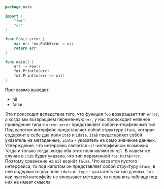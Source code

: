```go
package main
 
import (
    "fmt"
    "os"
)
 
func Foo() error {
    var err *os.PathError = nil
    return err
}
 
func main() {
    err := Foo()
    fmt.Println(err)
    fmt.Println(err == nil)
}

```
Программа выведет
- nil
- false

Это происходит вследствие того, что функция `foo` возвращает тип `error`, а когда мы возвращаем переменную `err`, у нас происходит неявное приведение типа к `error`. `error` представляет собой интерфейсный тип.
Под капотом интерфейс представляет собой структуру `iface`, которая содержит в себе два поля `itab` и `idata`. `itab` представляет собой указатель на метаданные, `idata` - указатель на само значение данных. 
Утверждение, что интерфейс является `nil`-интерфейсом возможно тогда и только тогда, когда оба этих поля являются `nil`. В нашем же случае в `itab` будет указано, что тип переменной `*os.PathError`. Поэтому сравнение на `nil` вернёт `false`.
Что касается пустого интерфейса, то под капотом он представляет собой структуру `eface`, в ней содержится два поля `idata` и `_type` - указатель на тип данных, так как пустой интерфейс не описывает методов, то и хранить таблицу под них не имеет смысла 

